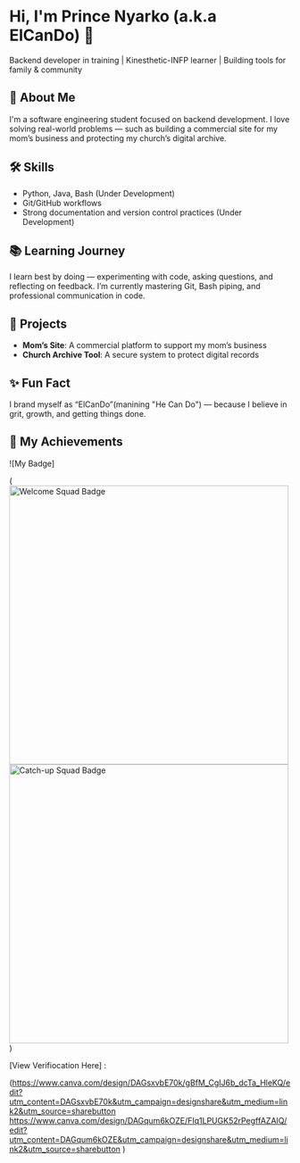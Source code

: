 # Hi, I'm Prince Nyarko (a.k.a ElCanDo) 👋  
Backend developer in training | Kinesthetic-INFP learner | Building tools for family & community

## 🌱 About Me  
I'm a software engineering student focused on backend development. I love solving real-world problems — such as building a commercial site for my mom’s business and protecting my church’s digital archive.



## 🛠️ Skills  
- Python, Java, Bash (Under Development)
- Git/GitHub workflows 
- Strong documentation and version control practices (Under Development)

## 📚 Learning Journey  
I learn best by doing — experimenting with code, asking questions, and reflecting on feedback. I’m currently mastering Git, Bash piping, and professional communication in code.

## 🎯 Projects  
- **Mom’s Site**: A commercial platform to support my mom’s business  
- **Church Archive Tool**: A secure system to protect digital records

## ✨ Fun Fact  
I brand myself as “ElCanDo”(manining "He Can Do") — because I believe in grit, growth, and getting things done.
## 🏅 My Achievements
![My Badge]

( <img width="500" height="500" alt="Welcome Squad Badge" src="https://github.com/user-attachments/assets/a6166400-9ee4-4b91-945e-867bfbc8ab20" />
<img width="500" height="500" alt="Catch-up Squad Badge" src="https://github.com/user-attachments/assets/a9311c64-59ee-4857-b4f6-3109a79bcb3d" />
 )

 
[View Verifiocation Here] :

(https://www.canva.com/design/DAGsxvbE70k/gBfM_CgIJ6b_dcTa_HleKQ/edit?utm_content=DAGsxvbE70k&utm_campaign=designshare&utm_medium=link2&utm_source=sharebutton
https://www.canva.com/design/DAGqum6kOZE/FIq1LPUGK52rPegffAZAIQ/edit?utm_content=DAGqum6kOZE&utm_campaign=designshare&utm_medium=link2&utm_source=sharebutton )

